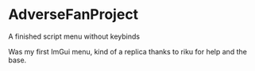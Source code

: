 # AdverseFanProject

A finished script menu without keybinds

Was my first ImGui menu, kind of a replica thanks to riku for help and the base.



